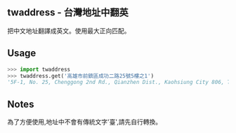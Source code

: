 twaddress - 台灣地址中翻英
--------------------------

把中文地址翻譯成英文。使用最大正向匹配。

Usage
-----

```python
>>> import twaddress
>>> twaddress.get('高雄市前鎮區成功二路25號5樓之1')
'5F-1, No. 25, Chenggong 2nd Rd., Qianzhen Dist., Kaohsiung City 806, Taiwan (R.O.C.)'
```

Notes
-----
為了方便使用,地址中不會有傳統文字'臺',請先自行轉換。
